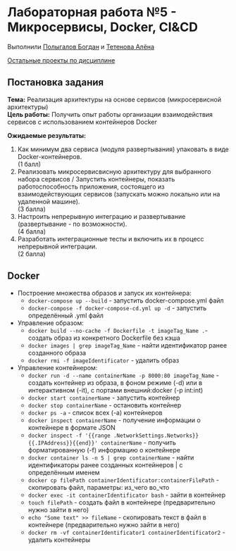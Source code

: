 # Лабораторная работа №5 - Микросервисы, Docker, CI&CD  

Выполнили [Полыгалов Богдан](https://github.com/miamib34ch) и [Тетенова Алёна](https://github.com/alenatetenova)

[Остальные проекты по дисциплине](https://github.com/miamib34ch/HSE-SoftwareArchitecture)

## Постановка задания

**Тема:** Реализация архитектуры на основе сервисов (микросервисной архитектуры)  
**Цель работы:** Получить опыт работы организации взаимодействия сервисов с использованием контейнеров Docker

**Ожидаемые результаты:**
1. Как минимум два сервиса (модуля развертывания) упаковать в виде Docker-контейнеров.  
   (1 балл)
2. Реализовать микросервисвисную архитектуру для выбранного набора сервисов / Запустить контейнеры, показать работоспособность приложения, состоящего из взаимодействующих сервисов (запускать можно локально или на удаленной машине).  
   (3 балла)
3. Настроить непрерывную интеграцию и развертывание (развертывание - по возможности).  
   (4 балла)
4. Разработать интеграционные тесты и включить их в процесс непрерывной интеграции.  
   (2 балла)

## Docker
- Построение множества образов и запуск их контейнера:  
  - `docker-compose up --build` - запустить docker-compose.yml файл  
  - `docker-compose -f docker-compose-cd.yml up -d` - запустить определённый .yml файл  
- Управление образом:  
  - `docker build --no-cache -f Dockerfile -t imageTag_Name .`​​ - создать образ из конкретного Dockerfile без кэша  
  - `docker images | grep imageTag_Name` - найти идентификатор ранее созданного образа  
  - `​​docker rmi -f imageIdentificator` - удалить образ  
- Управление контейнером:  
  - `docker run -d --name containerName -p 8000:80 imageTag_Name` - создать контейнер из образа, в фоном режиме (-d) или в интерактивном (-it), с портами внешний:docker (-p int:int)  
  - `docker start containerName` - запустить контейнер  
  - `docker stop containerName` - остановить контейнер  
  - `docker ps -a` - список всех (-a) контейнеров  
  - `docker inspect containerName` - получение информации о контейнере в формате JSON  
  - `docker inspect -f '{{range .NetworkSettings.Networks}}{{.IPAddress}}{{end}}' сontainerName` - получить форматированную (-f) информацию о контейнере  
  - `​​docker container ls -n 5 | grep containerName` - найти идентификаторы ранее созданных контейнеров | с определённым именем  
  - `​​​docker cp filePath containerIdentificator:containerFilePath` - скопировать файл, параметры: из_чего во_что
  - ​`docker exec -it containerIdentificator bash` - зайти в контейнер  
  - `​​touch filePath` - создать файл в контейнере (предварительно нужно зайти в него)  
  - `​​echo "Some text" >> fileName` - скопировать текст в файл в контейнере (предварительно нужно зайти в него)  
  - `​​docker rm -vf containerIdentificator1 containerIdentificator2` - удалить контейнеры
